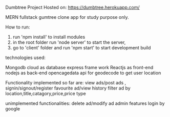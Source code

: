 Dumbtree Project
Hosted on: https://dumbtree.herokuapp.com/


MERN fullstack gumtree clone app for study purpose only.


How to run:

  1. run 'npm install' to install modules
  2. in the root folder run 'node server' to start the server, 
  3. go to 'client' folder and run 'npm start' to start development build


technologies used:

  Mongodb cloud as database
  express frame work
  Reactjs as front-end
  nodejs as back-end
  opencagedata api for geodecode to get user location
  
  
Functionality implemented so far are:
  view ads/post ads , signin/signout/register
  favourite ad/view history
  filter ad by location,title,catagory,price,price type

unimplemented functionalities:
  delete ad/modify ad
  admin features
  login by google
  

  



